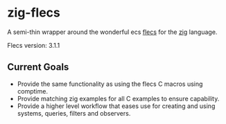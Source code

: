 # zig-flecs

A semi-thin wrapper around the wonderful ecs [flecs](https://github.com/SanderMertens/flecs) for the [zig](https://ziglang.org) language.

Flecs version: 3.1.1

## Current Goals
- Provide the same functionality as using the flecs C macros using comptime.
- Provide matching zig examples for all C examples to ensure capability.
- Provide a higher level workflow that eases use for creating and using systems, queries, filters and observers.
